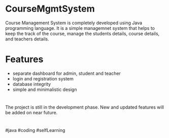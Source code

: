 # CourseMgmtSystem
Course Management System is completely developed using Java programming language. It is a simple managemnet system that helps to keep the track of the course, manage the students details, course details, and teachers details.
# Features 
* separate dashboard for admin, student and teacher
* login and registration system
* database integrity
* simple and minimalistic design
#
The project is still in the development phase. New and updated features will be added on near future.
 #
  #java #coding #selfLearning
